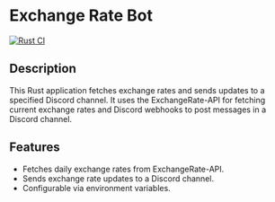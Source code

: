 # Exchange Rate Bot

[![Rust CI](https://github.com/QuanVOLEMINH/exchange_rate_bot/actions/workflows/rust_ci.yml/badge.svg)](https://github.com/QuanVOLEMINH/exchange_rate_bot/actions/workflows/rust_ci.yml)

## Description

This Rust application fetches exchange rates and sends updates to a specified Discord channel. It uses the ExchangeRate-API for fetching current exchange rates and Discord webhooks to post messages in a Discord channel.

## Features

- Fetches daily exchange rates from ExchangeRate-API.
- Sends exchange rate updates to a Discord channel.
- Configurable via environment variables.

